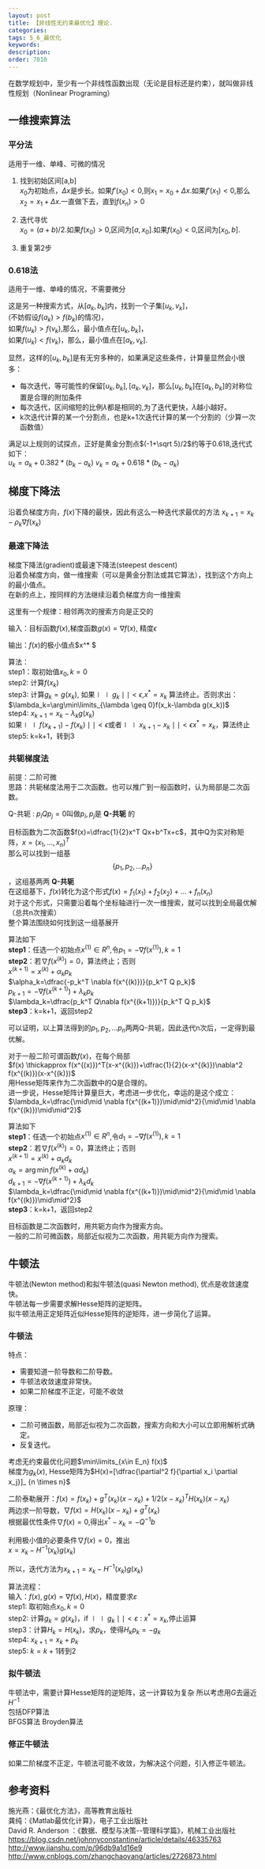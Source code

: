 ```yaml
---
layout: post
title: 【非线性无约束最优化】理论.
categories:
tags: 5_6_最优化
keywords:
description:
order: 7010
---
```




在数学规划中，至少有一个非线性函数出现（无论是目标还是约束），就叫做非线性规划（Nonlinear Programing）
## 一维搜索算法

### 平分法
适用于一维、单峰、可微的情况
1. 找到初始区间[a,b]  
$x_0$为初始点，$\Delta x$是步长。如果$f'(x_0)<0$,则$x_1=x_0+\Delta x$.如果$f'(x_1)<0$,那么$x_2=x_1+\Delta x$.一直做下去，直到$f(x_n)>0$  

2. 迭代寻优  
$x_0=(a+b)/2$.如果$f(x_0)>0$,区间为$[a,x_0]$.如果$f(x_0)<0$,区间为$[x_0,b]$.

3. 重复第2步

### 0.618法
适用于一维、单峰的情况，不需要微分  

这是另一种搜索方式，从$[a_k,b_k]$内，找到一个子集$[u_k,v_k]$，  
(不妨假设$f(a_k)>f(b_k)$的情况)，  
如果$f(u_k)>f(v_k)$,那么，最小值点在$[u_k,b_k]$，  
如果$f(u_k)<f(v_k)$，那么，最小值点在$[a_k,v_k]$.

显然，这样的$[u_k,b_k]$是有无穷多种的，如果满足这些条件，计算量显然会小很多：
- 每次迭代，等可能性的保留$[u_k,b_k],[a_k,v_k]$，那么$[u_k,b_k]$在$[a_k,b_k]$的对称位置是合理的附加条件
- 每次迭代，区间缩短的比例$\lambda$都是相同的,为了迭代更快，$\lambda$越小越好。
- k次迭代计算的某一个分割点，也是k+1次迭代计算的某一个分割的（少算一次函数值）

满足以上规则的试探点，正好是黄金分割点$(-1+\sqrt 5)/2$约等于0.618,迭代式如下：  
$u_k=a_k+0.382* (b_k - a_k)$
$v_k=a_k+0.618* (b_k - a_k)$


## 梯度下降法

沿着负梯度方向，$f(x)$下降的最快，因此有这么一种迭代求最优的方法
$x_{k+1}=x_k-\rho_k \nabla f(x_k)$  

### 最速下降法
梯度下降法(gradient)或最速下降法(steepest descent)  
沿着负梯度方向，做一维搜索（可以是黄金分割法或其它算法），找到这个方向上的最小值点。   
在新的点上，按同样的方法继续沿着负梯度方向一维搜索   

这里有一个规律：相邻两次的搜索方向是正交的

输入：目标函数$f(x)$,梯度函数$g(x)=\nabla f(x)$, 精度$\epsilon$  


输出：$f(x)$的极小值点$x^* $  


算法：  
step1：取初始值$x_0,k=0$  
step2: 计算$f(x_k)$  
step3: 计算$g_k=g(x_k)$, 如果$\mid \mid g_k \mid\mid <\epsilon$,$x^* =x_k$ 算法终止。否则求出：  
$\lambda_k=\arg\min\limits_{\lambda \geq 0}f(x_k-\lambda g(x_k))$  
step4: $x_{k+1}=x_k-\lambda_k g(x_k)$  
如果$\mid\mid f(x_{k+1})-f(x_k)\mid\mid <\epsilon$或者$\mid\mid x_{k+1}-x_k\mid\mid<\epsilon$$x^* =x_k$，算法终止  
step5: k=k+1，转到3  


### 共轭梯度法
前提：二阶可微  
思路：共轭梯度法用于二次函数。也可以推广到一般函数时，认为局部是二次函数。  


Q-共轭
:    $p_i Q p_j =0$叫做$p_i,p_j$是 **Q-共轭** 的  


目标函数为二次函数$f(x)=\dfrac{1}{2}x^T Qx+b^Tx+c$，其中Q为实对称矩阵，$x=(x_1,...,x_n)^T$  
那么可以找到一组基$$\{ p_1,p_2,...p_n\}$$，这组基两两 **Q-共轭**  
在这组基下，$f(x)$转化为这个形式$f(x)=f_1(x_1)+f_2(x_2)+...+f_n(x_n)$  
对于这个形式，只需要沿着每个坐标轴进行一次一维搜索，就可以找到全局最优解（总共n次搜索）  
整个算法围绕如何找到这一组基展开  


算法如下  
**step1**：任选一个初始点$x^{(1)}\in R^n$,令$p_1=-\nabla f(x^{(1)}), k=1$  
**step2**：若$\nabla f(x^{(k)})=0$，算法终止；否则  
$x^{(k+1)}=x^{(k)}+\alpha_k p_k$  
$\alpha_k=\dfrac{-p_k^T \nabla f(x^{(k)})}{p_k^T Q p_k}$  
$p_{k+1}=-\nabla f(x^{(k+1)})+\lambda_kp_k$  
$\lambda_k=\dfrac{p_k^T Q\nabla f(x^{(k+1)})}{p_k^T Q p_k}$  
**step3**：k=k+1，返回step2  


可以证明，以上算法得到的$p_1,p_2,...p_n$两两Q-共轭，因此迭代n次后，一定得到最优解。  


对于一般二阶可谓函数$f(x)$，在每个局部  
$f(x) \thickapprox f(x^{(x)})^T(x-x^{(k)})+\dfrac{1}{2}(x-x^{(k)})\nabla^2 f(x^{(k)})(x-x^{(k)})$  
用Hesse矩阵来作为二次函数中的Q是合理的。  
进一步说，Hesse矩阵计算量巨大，考虑进一步优化，幸运的是这个成立：$\lambda_k=\dfrac{\mid\mid \nabla f(x^{(k+1)})\mid\mid^2}{\mid\mid \nabla f(x^{(k)})\mid\mid^2}$  


算法如下  
**step1**：任选一个初始点$x^{(1)}\in R^n$,令$d_1=-\nabla f(x^{(1)}), k=1$  
**step2**：若$\nabla f(x^{(k)})=0$，算法终止；否则  
$x^{(k+1)}=x^{(k)}+\alpha_k d_k$  
$\alpha_k=\arg\min f(x^{(k)}+\alpha d_k)$  
$d_{k+1}=-\nabla f(x^{(k+1)})+\lambda_kd_k$  
$\lambda_k=\dfrac{\mid\mid \nabla f(x^{(k+1)})\mid\mid^2}{\mid\mid \nabla f(x^{(k)})\mid\mid^2}$  
**step3**：k=k+1，返回step2  



目标函数是二次函数时，用共轭方向作为搜索方向。  
一般的二阶可微函数，局部近似视为二次函数，用共轭方向作为搜索。  

## 牛顿法

牛顿法(Newton method)和拟牛顿法(quasi Newton method), 优点是收敛速度快。  
牛顿法每一步需要求解Hesse矩阵的逆矩阵。  
拟牛顿法用正定矩阵近似Hesse矩阵的逆矩阵，进一步简化了运算。  

### 牛顿法
特点：
- 需要知道一阶导数和二阶导数。   
- 牛顿法收敛速度非常快。  
- 如果二阶梯度不正定，可能不收敛  


原理：  
- 二阶可微函数，局部近似视为二次函数，搜索方向和大小可以立即用解析式确定。  
- 反复迭代。  


考虑无约束最优化问题$\min\limits_{x\in E_n} f(x)$  
梯度为$g_k(x)$, Hesse矩阵为$H(x)=[\dfrac{\partial^2 f}{\partial x_i \partial x_j}]_ {n \times n}$  


二阶泰勒展开：$f(x)=f(x_k)+g^T(x_k)(x-x_k)+1/2 (x-x_k)^T H(x_k)(x-x_k)$  
两边求一阶导数，$\nabla f(x)=H(x_k)(x-x_k)+g^T(x_k)$  
根据最优性条件$\nabla f(x)=0$,得出$x^* - x_k = -Q^{-1}b$  


利用极小值的必要条件$\nabla f(x)=0$，推出  
$x=x_k-H^{-1}(x_k)g(x_k)$  


所以，迭代方法为$x_{k+1}=x_k-H^{-1}(x_k)g(x_k)$  


算法流程：  
输入：$f(x), g(x)=\nabla f(x), H(x)$，精度要求$\varepsilon$  
step1: 取初始点$x_0, k=0$  
step2: 计算$g_k=g(x_k)$，if $\mid \mid g_k \mid \mid<\varepsilon$ : $x^* =x_k$,停止运算  
step3：计算$H_k=H(x_k)$，求$p_k$，使得$H_kp_k=-g_k$  
step4: $x_{k+1}=x_k+p_k$  
step5: $k=k+1$转到2


### 拟牛顿法

牛顿法中，需要计算Hesse矩阵的逆矩阵，这一计算较为复杂
所以考虑用$G$去逼近$H^{-1}$  
包括DFP算法  
BFGS算法
Broyden算法

### 修正牛顿法
如果二阶梯度不正定，牛顿法可能不收敛，为解决这个问题，引入修正牛顿法。  


## 参考资料
施光燕：《最优化方法》，高等教育出版社  
龚纯：《Matlab最优化计算》，电子工业出版社  
David R. Anderson ：《数据、模型与决策--管理科学篇》，机械工业出版社  
https://blog.csdn.net/johnnyconstantine/article/details/46335763  
http://www.jianshu.com/p/96db9a1d16e9  
http://www.cnblogs.com/zhangchaoyang/articles/2726873.html  

